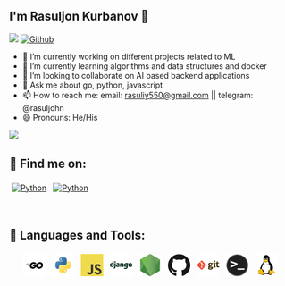 ## I'm Rasuljon Kurbanov 👋

![](https://visitor-badge.laobi.icu/badge?page_id=rasulkurbanov.rasulkurbanov) [![Github](https://img.shields.io/github/followers/rasulkurbanov?label=Followers&logo=Github)](https://github.com/rasulkurbanov)



- 🔭 I’m currently working on different projects related to ML
- 🌱 I’m currently learning algorithms and data structures and docker
- 👯 I’m looking to collaborate on AI based backend applications
- 💬 Ask me about go, python, javascript
- 📫 How to reach me: email: rasuliy550@gmail.com || telegram: @rasuljohn
- 😄 Pronouns: He/His


<img src="https://github-readme-stats.vercel.app/api?username=rasulkurbanov&&show_icons=true&title_color=ffffff&icon_color=bb2acf&text_color=daf7dc&bg_color=151515"/>




## :email: Find me on:

<!--
[<img align="left" alt="rasulkurbanov" width="40px" src="https://raw.githubusercontent.com/iconic/open-iconic/master/svg/globe.svg" />][website]
[<img align="left" alt="rasulkurbanov | LinkedIn" width="40px" src="https://cdn.jsdelivr.net/npm/simple-icons@v3/icons/linkedin.svg" />][linkedin]
[<img align="left" alt="rasulkurbanov | Mail" width="40px" src="https://cdn.jsdelivr.net/npm/simple-icons@v3/icons/gmail.svg" />][mail]
-->

<p align="center">

 <a href="https://www.linkedin.com/in/rasuljon-kurbanov/" target="_blank" rel="noopener noreferrer"> <img src="https://cdn.jsdelivr.net/npm/simple-icons@v3/icons/linkedin.svg" alt="Python" height="40" style="vertical-align:top; margin:4px"></a>
 <a href="mailto:rasuliy550@gmail.com"> <img src="https://cdn.jsdelivr.net/npm/simple-icons@v3/icons/gmail.svg" alt="Python" height="40" style="vertical-align:top; margin:4px"></a> 

<br />


## 🧰 Languages and Tools:
<p align="center">
<img src="https://raw.githubusercontent.com/github/explore/80688e429a7d4ef2fca1e82350fe8e3517d3494d/topics/go/go.png" alt="Javascript" height="40" style="vertical-align:top; margin:4px"> 
<img src="https://raw.githubusercontent.com/github/explore/80688e429a7d4ef2fca1e82350fe8e3517d3494d/topics/python/python.png" alt="Python" height="40" style="vertical-align:top; margin:4px">
<img src="https://raw.githubusercontent.com/github/explore/80688e429a7d4ef2fca1e82350fe8e3517d3494d/topics/javascript/javascript.png" alt="Javascript" height="40" style="vertical-align:top; margin:4px">
<img src="https://raw.githubusercontent.com/github/explore/80688e429a7d4ef2fca1e82350fe8e3517d3494d/topics/django/django.png" alt="Javascript" height="40" style="vertical-align:top; margin:4px"> 
<img src="https://raw.githubusercontent.com/github/explore/80688e429a7d4ef2fca1e82350fe8e3517d3494d/topics/nodejs/nodejs.png" alt="NodeJS" height="40" style="vertical-align:top; margin:4px">
<img src="https://raw.githubusercontent.com/github/explore/78df643247d429f6cc873026c0622819ad797942/topics/github/github.png" alt="Github" height="40" style="vertical-align:top; margin:4px">
<img src="https://raw.githubusercontent.com/github/explore/80688e429a7d4ef2fca1e82350fe8e3517d3494d/topics/git/git.png" alt="Git" height="40" style="vertical-align:top; margin:4px">
<img src="https://raw.githubusercontent.com/github/explore/80688e429a7d4ef2fca1e82350fe8e3517d3494d/topics/terminal/terminal.png" alt="Terminal" height="40" style="vertical-align:top; margin:4px">
<img src="https://raw.githubusercontent.com/github/explore/80688e429a7d4ef2fca1e82350fe8e3517d3494d/topics/linux/linux.png" alt="Linux" height="40" style="vertical-align:top; margin:4px" alt="Windows" height="40" style="vertical-align:top; margin:4px">
</p>

<br />

<!-- ## :blue_book: Blog posts:
BLOG-POST-LIST:START 
- [Develop a mobile app with NO coding!!](https://dev.to/charalambosioannou/develop-a-mobile-app-without-one-line-of-code-oeh)
- [Awesome typing effect overlay on images &lpar;CSS+JS&rpar;](https://dev.to/charalambosioannou/awesome-typing-effect-overlay-on-images-css-js-2nof)
- [Create a dynamic GitHub profile Readme](https://dev.to/charalambosioannou/create-a-dynamic-github-profile-readme-il5)
- [Create a static webpage with a contact form on Github pages](https://dev.to/charalambosioannou/create-a-static-webpage-with-a-contact-form-on-github-pages-3532)
 BLOG-POST-LIST:END -->


<!-- 
## :trophy: My Github Stats:


![GitHub stats](https://readme-stats-cfgj2cxdy.vercel.app/api?username=CharalambosIoannou&count_private=true&show_icons=true&theme=tokyonight)
![Top Langs](https://readme-stats-cfgj2cxdy.vercel.app/api/top-langs/?username=CharalambosIoannou&hide=php&theme=tokyonight)
<div>
<a href="https://github-readme-stats.vercel.app/api?username=rasulkurbanov&theme=tokyonight">
  <img  align="left" src="https://github-readme-stats.vercel.app/api?username=rasulkurbanov&count_private=true&show_icons=true&theme=tokyonight" />
</a>
<a href="https://github-readme-stats.vercel.app/api/top-langs/?username=rasulkurbanov&hide=php&theme=tokyonight">
  <img align="left" src="https://github-readme-stats.vercel.app/api/top-langs/?username=rasulkurbanov&hide=php&theme=tokyonight" />
</a>
</div>
-->


[linkedin]: https://linkedin.com/in/rasuljon-kurbanov/
[mail]: mailto:rasuliy550@gmail.com



